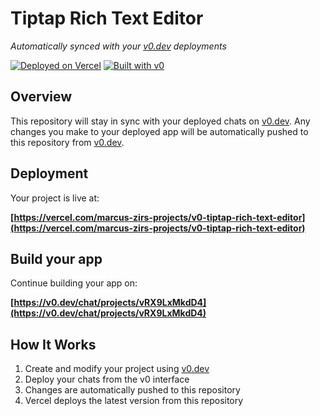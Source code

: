 # Tiptap Rich Text Editor

*Automatically synced with your [v0.dev](https://v0.dev) deployments*

[![Deployed on Vercel](https://img.shields.io/badge/Deployed%20on-Vercel-black?style=for-the-badge&logo=vercel)](https://vercel.com/marcus-zirs-projects/v0-tiptap-rich-text-editor)
[![Built with v0](https://img.shields.io/badge/Built%20with-v0.dev-black?style=for-the-badge)](https://v0.dev/chat/projects/vRX9LxMkdD4)

## Overview

This repository will stay in sync with your deployed chats on [v0.dev](https://v0.dev).
Any changes you make to your deployed app will be automatically pushed to this repository from [v0.dev](https://v0.dev).

## Deployment

Your project is live at:

**[https://vercel.com/marcus-zirs-projects/v0-tiptap-rich-text-editor](https://vercel.com/marcus-zirs-projects/v0-tiptap-rich-text-editor)**

## Build your app

Continue building your app on:

**[https://v0.dev/chat/projects/vRX9LxMkdD4](https://v0.dev/chat/projects/vRX9LxMkdD4)**

## How It Works

1. Create and modify your project using [v0.dev](https://v0.dev)
2. Deploy your chats from the v0 interface
3. Changes are automatically pushed to this repository
4. Vercel deploys the latest version from this repository